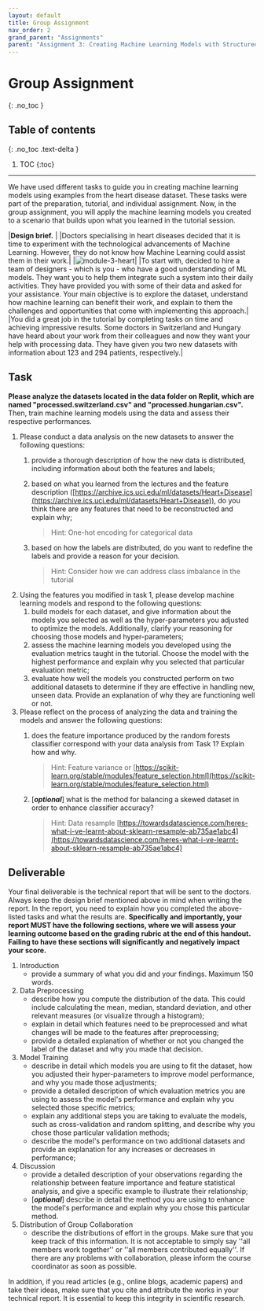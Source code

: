 ```yaml
---
layout: default
title: Group Assignment
nav_order: 2
grand_parent: "Assignments"
parent: "Assignment 3: Creating Machine Learning Models with Structured Data"
---
```


# Group Assignment
{: .no_toc }

## Table of contents
{: .no_toc .text-delta }

1. TOC
{:toc}
---

We have used different tasks to guide you in creating machine learning models using examples from the heart disease dataset. These tasks were part of the preparation, tutorial, and individual assignment. Now, in the group assignment, you will apply the machine learning models you created to a scenario that builds upon what you learned in the tutorial session.

|**Design brief.** |
|Doctors specialising in heart diseases decided that it is time to experiment with the technological advancements of Machine Learning. However, they do not know how Machine Learning could assist them in their work.|
|![module-3-heart]({{site.baseurl}}/assets/images/structured-data/heart.jpg)|
|To start with, decided to hire a team of designers - which is you - who have a good understanding of ML models. They want you to help them integrate such a system into their daily activities. They have provided you with some of their data and asked for your assistance. Your main objective is to explore the dataset, understand how machine learning can benefit their work, and explain to them the challenges and opportunities that come with implementing this approach.|
|You did a great job in the tutorial by completing tasks on time and achieving impressive results. Some doctors in Switzerland and Hungary have heard about your work from their colleagues and now they want your help with processing data. They have given you two new datasets with information about 123 and 294 patients, respectively.|

## Task
**Please analyze the datasets located in the data folder on Replit, which are named "processed.switzerland.csv" and "processed.hungarian.csv".** Then, train machine learning models using the data and assess their respective performances.

1. Please conduct a data analysis on the new datasets to answer the following questions:
   1. provide a thorough description of how the new data is distributed, including information about both the features and labels;
   2. based on what you learned from the lectures and the feature description ([https://archive.ics.uci.edu/ml/datasets/Heart+Disease](https://archive.ics.uci.edu/ml/datasets/Heart+Disease)), do you think there are any features that need to be reconstructed and explain why;

      > Hint: One-hot encoding for categorical data
   3. based on how the labels are distributed, do you want to redefine the labels and provide a reason for your decision.

      > Hint: Consider how we can address class imbalance in the tutorial
2. Using the features you modified in task 1, please develop machine learning models and respond to the following questions:
   1. build models for each dataset, and give information about the models you selected as well as the hyper-parameters you adjusted to optimize the models. Additionally, clarify your reasoning for choosing those models and hyper-parameters;
   2. assess the machine learning models you developed using the evaluation metrics taught in the tutorial. Choose the model with the highest performance and explain why you selected that particular evaluation metric;
   3. evaluate how well the models you constructed perform on two additional datasets to determine if they are effective in handling new, unseen data. Provide an explanation of why they are functioning well or not.
3. Please reflect on the process of analyzing the data and training the models and answer the following questions:
   1. does the feature importance produced by the random forests classifier correspond with your data analysis from Task 1? Explain how and why.

      > Hint: Feature variance or [https://scikit-learn.org/stable/modules/feature_selection.html](https://scikit-learn.org/stable/modules/feature_selection.html)
    2. [***optional***] what is the method for balancing a skewed dataset in order to enhance classifier accuracy?

       > Hint: Data resample [https://towardsdatascience.com/heres-what-i-ve-learnt-about-sklearn-resample-ab735ae1abc4](https://towardsdatascience.com/heres-what-i-ve-learnt-about-sklearn-resample-ab735ae1abc4)

## Deliverable
Your final deliverable is the technical report that will be sent to the doctors. Always keep the design brief mentioned above in mind when writing the report. In the report, you need to explain how you completed the above-listed tasks and what the results are. **Specifically and importantly, your report MUST have the following sections, where we will assess your learning outcome based on the grading rubric at the end of this handout. Failing to have these sections will significantly and negatively impact your score.**

1. Introduction
   - provide a summary of what you did and your findings. Maximum 150 words.
2. Data Preprocessing
   - describe how you compute the distribution of the data. This could include calculating the mean, median, standard deviation, and other relevant measures (or visualize through a histogram);
   - explain in detail which features need to be preprocessed and what changes will be made to the features after preprocessing;
   - provide a detailed explanation of whether or not you changed the label of the dataset and why you made that decision.
3. Model Training
   - describe in detail which models you are using to fit the dataset, how you adjusted their hyper-parameters to improve model performance, and why you made those adjustments;
   - provide a detailed description of which evaluation metrics you are using to assess the model's performance and explain why you selected those specific metrics;
   - explain any additional steps you are taking to evaluate the models, such as cross-validation and random splitting, and describe why you chose those particular validation methods;
   - describe the model's performance on two additional datasets and provide an explanation for any increases or decreases in performance;
4. Discussion
   - provide a detailed description of your observations regarding the relationship between feature importance and feature statistical analysis, and give a specific example to illustrate their relationship;
   - [***optional***] describe in detail the method you are using to enhance the model's performance and explain why you chose this particular method.
5. Distribution of Group Collaboration
   - describe the distributions of effort in the groups. Make sure that you keep track of this information. It is not acceptable to simply say ''all members work together'' or ''all members contributed equally''. If there are any problems with collaboration, please inform the course coordinator as soon as possible.
  
In addition, if you read articles (e.g., online blogs, academic papers) and take their ideas, make sure that you cite and attribute the works in your technical report. It is essential to keep this integrity in scientific research.

 